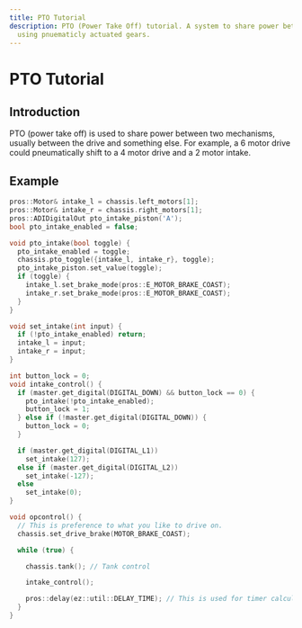 ```yaml
---
title: PTO Tutorial
description: PTO (Power Take Off) tutorial. A system to share power between 2 mechanisms
  using pnuematicly actuated gears.
---
```




# **PTO Tutorial**


## Introduction  
PTO (power take off) is used to share power between two mechanisms, usually between the drive and something else.  For example, a 6 motor drive could pneumatically shift to a 4 motor drive and a 2 motor intake.  

## Example  
```cpp
pros::Motor& intake_l = chassis.left_motors[1];
pros::Motor& intake_r = chassis.right_motors[1];
pros::ADIDigitalOut pto_intake_piston('A');
bool pto_intake_enabled = false;

void pto_intake(bool toggle) {
  pto_intake_enabled = toggle;
  chassis.pto_toggle({intake_l, intake_r}, toggle);
  pto_intake_piston.set_value(toggle);
  if (toggle) {
    intake_l.set_brake_mode(pros::E_MOTOR_BRAKE_COAST);
    intake_r.set_brake_mode(pros::E_MOTOR_BRAKE_COAST);
  }
}

void set_intake(int input) {
  if (!pto_intake_enabled) return;
  intake_l = input;
  intake_r = input;
}

int button_lock = 0;
void intake_control() {
  if (master.get_digital(DIGITAL_DOWN) && button_lock == 0) {
    pto_intake(!pto_intake_enabled);
    button_lock = 1;
  } else if (!master.get_digital(DIGITAL_DOWN)) {
    button_lock = 0;
  }

  if (master.get_digital(DIGITAL_L1))
    set_intake(127);
  else if (master.get_digital(DIGITAL_L2))
    set_intake(-127);
  else
    set_intake(0);
}

void opcontrol() {
  // This is preference to what you like to drive on.
  chassis.set_drive_brake(MOTOR_BRAKE_COAST);

  while (true) {

    chassis.tank(); // Tank control

    intake_control();

    pros::delay(ez::util::DELAY_TIME); // This is used for timer calculations!  Keep this ez::util::DELAY_TIME
  }
}

```